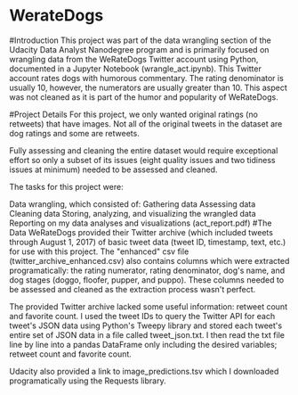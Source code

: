 # WerateDogs

#Introduction
This project was part of the data wrangling section of the Udacity Data Analyst Nanodegree program and is primarily focused on wrangling data from the WeRateDogs Twitter account using Python, documented in a Jupyter Notebook (wrangle_act.ipynb). This Twitter account rates dogs with humorous commentary. The rating denominator is usually 10, however, the numerators are usually greater than 10. This aspect was not cleaned as it is part of the humor and popularity of WeRateDogs.

#Project Details
For this project, we only wanted original ratings (no retweets) that have images. Not all of the original tweets in the dataset are dog ratings and some are retweets.

Fully assessing and cleaning the entire dataset would require exceptional effort so only a subset of its issues (eight quality issues and two tidiness issues at minimum) needed to be assessed and cleaned.

The tasks for this project were:

Data wrangling, which consisted of:
Gathering data
Assessing data
Cleaning data
Storing, analyzing, and visualizing the wrangled data
Reporting on my data analyses and visualizations (act_report.pdf)
#The Data
WeRateDogs provided their Twitter archive (which included tweets through August 1, 2017) of basic tweet data (tweet ID, timestamp, text, etc.) for use with this project. The "enhanced" csv file (twitter_archive_enhanced.csv) also contains columns which were extracted programatically: the rating numerator, rating denominator, dog's name, and dog stages (doggo, floofer, pupper, and puppo). These columns needed to be assessed and cleaned as the extraction process wasn't perfect.

The provided Twitter archive lacked some useful information: retweet count and favorite count. I used the tweet IDs to query the Twitter API for each tweet's JSON data using Python's Tweepy library and stored each tweet's entire set of JSON data in a file called tweet_json.txt. I then read the txt file line by line into a pandas DataFrame only including the desired variables; retweet count and favorite count.

Udacity also provided a link to image_predictions.tsv which I downloaded programatically using the Requests library.
